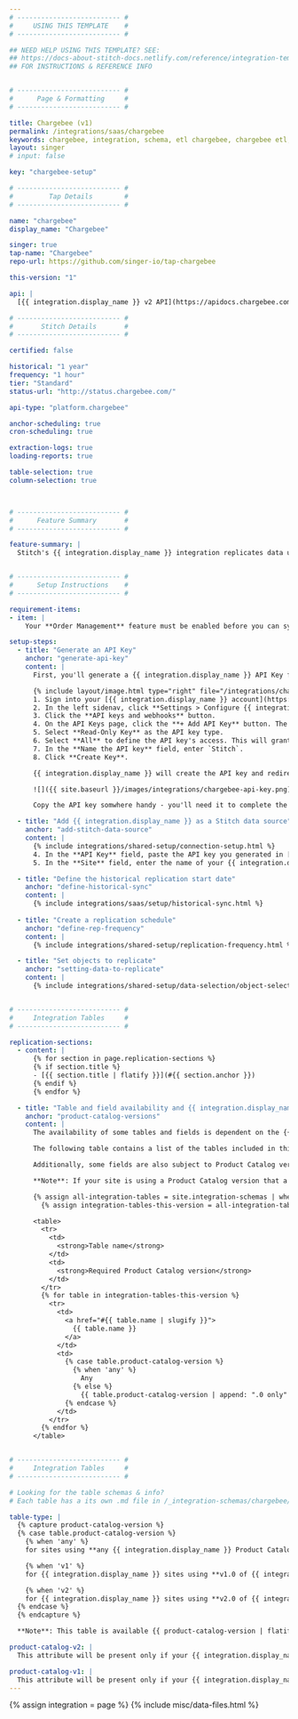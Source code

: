 ```yaml
---
# -------------------------- #
#     USING THIS TEMPLATE    #
# -------------------------- #

## NEED HELP USING THIS TEMPLATE? SEE:
## https://docs-about-stitch-docs.netlify.com/reference/integration-templates/saas/
## FOR INSTRUCTIONS & REFERENCE INFO


# -------------------------- #
#      Page & Formatting     #
# -------------------------- #

title: Chargebee (v1)
permalink: /integrations/saas/chargebee
keywords: chargebee, integration, schema, etl chargebee, chargebee etl, chargebee schema
layout: singer
# input: false

key: "chargebee-setup"

# -------------------------- #
#         Tap Details        #
# -------------------------- #

name: "chargebee"
display_name: "Chargebee"

singer: true 
tap-name: "Chargebee"
repo-url: https://github.com/singer-io/tap-chargebee

this-version: "1"

api: |
  [{{ integration.display_name }} v2 API](https://apidocs.chargebee.com/docs/api){:target="new"}

# -------------------------- #
#       Stitch Details       #
# -------------------------- #

certified: false

historical: "1 year"
frequency: "1 hour"
tier: "Standard"
status-url: "http://status.chargebee.com/"

api-type: "platform.chargebee"

anchor-scheduling: true
cron-scheduling: true

extraction-logs: true
loading-reports: true

table-selection: true
column-selection: true



# -------------------------- #
#      Feature Summary       #
# -------------------------- #

feature-summary: |
  Stitch's {{ integration.display_name }} integration replicates data using the {{ integration.api | flatify }}. Refer to the [Schema](#schema) section for a list of objects available for replication.


# -------------------------- #
#      Setup Instructions    #
# -------------------------- #

requirement-items:
- item: |
    Your **Order Management** feature must be enabled before you can sync your `orders` table. Refer to the [{{ integration.display_name }} docs](https://www.chargebee.com/docs/orders.html) for more information.

setup-steps:
  - title: "Generate an API Key"
    anchor: "generate-api-key"
    content: |
      First, you'll generate a {{ integration.display_name }} API Key for Stitch. This will allow Stitch to read data from your {{ integration.display_name }} account using the {{ integration.display_name }} API.

      {% include layout/image.html type="right" file="/integrations/chargebee-create-api-key.png" max-width="450" %}
      1. Sign into your [{{ integration.display_name }} account](https://app.chargebee.com/login){:target="new"}.
      2. In the left sidenav, click **Settings > Configure {{ integration.display_name }}**.
      3. Click the **API keys and webhooks** button.
      4. On the API Keys page, click the **+ Add API Key** button. The **Create an API Key** modal will display.
      5. Select **Read-Only Key** as the API key type.
      6. Select **All** to define the API key's access. This will grant read-only access to your {{ integration.display_name }} site.
      7. In the **Name the API key** field, enter `Stitch`.
      8. Click **Create Key**.

      {{ integration.display_name }} will create the API key and redirect you back to the API Keys page:

      ![]({{ site.baseurl }}/images/integrations/chargebee-api-key.png)

      Copy the API key somwhere handy - you'll need it to complete the setup in Stitch.

  - title: "Add {{ integration.display_name }} as a Stitch data source"
    anchor: "add-stitch-data-source"
    content: |
      {% include integrations/shared-setup/connection-setup.html %}
      4. In the **API Key** field, paste the API key you generated in [Step 1](#generate-api-key).
      5. In the **Site** field, enter the name of your {{ integration.display_name }} site. This can be found in the URL of your {{ integration.display_name }} site. For example: If the URL was `https://stitch.chargebee.com`, only `stitch` would be entered into this field.

  - title: "Define the historical replication start date"
    anchor: "define-historical-sync"
    content: |
      {% include integrations/saas/setup/historical-sync.html %}
  
  - title: "Create a replication schedule"
    anchor: "define-rep-frequency"
    content: |
      {% include integrations/shared-setup/replication-frequency.html %}

  - title: "Set objects to replicate"
    anchor: "setting-data-to-replicate"
    content: |
      {% include integrations/shared-setup/data-selection/object-selection.html %}


# -------------------------- #
#     Integration Tables     #
# -------------------------- #

replication-sections:
  - content: |
      {% for section in page.replication-sections %}
      {% if section.title %}
      - [{{ section.title | flatify }}](#{{ section.anchor }})
      {% endif %}
      {% endfor %}

  - title: "Table and field availability and {{ integration.display_name }} product catalogs"
    anchor: "product-catalog-versions"
    content: |
      The availability of some tables and fields is dependent on the {{ integration.display_name }} Product Catalog version your {{ integration.display_name }} site uses. Refer to [{{ integration.display_name }}'s documentation](https://www.chargebee.com/docs/2.0/product-catalog.html){:target="new"} for more info, including how to identify which Product Catalog version your site is using.

      The following table contains a list of the tables included in this version of Stitch's {{ integration.display_name }} integration and the Product Catalog version required to replicate the table.

      Additionally, some fields are also subject to Product Catalog version requirements. These fields are noted in the attribute documentation for individual tables.

      **Note**: If your site is using a Product Catalog version that a table or field doesn't support, the table/field won't display in the **Tables to Replicate** tab in Stitch. For example: If the site is using v2.0 of the Product Catalog, tables/fields that require v1.0 won't display in Stitch.

      {% assign all-integration-tables = site.integration-schemas | where:"tap",integration.name %}
        {% assign integration-tables-this-version = all-integration-tables | where:"version",integration.this-version | sort_natural:"name" %}

      <table>
        <tr>
          <td>
            <strong>Table name</strong>
          </td>
          <td> 
            <strong>Required Product Catalog version</strong>
          </td>
        </tr>
        {% for table in integration-tables-this-version %}
          <tr>
            <td>
              <a href="#{{ table.name | slugify }}">
                {{ table.name }}
              </a>
            </td>
            <td>
              {% case table.product-catalog-version %}
                {% when 'any' %}
                  Any
                {% else %}
                  {{ table.product-catalog-version | append: ".0 only" }}
              {% endcase %}
            </td>
          </tr>
        {% endfor %}
      </table>


# -------------------------- #
#     Integration Tables     #
# -------------------------- #

# Looking for the table schemas & info?
# Each table has a its own .md file in /_integration-schemas/chargebee/v1

table-type: |
  {% capture product-catalog-version %}
  {% case table.product-catalog-version %}
    {% when 'any' %}
    for sites using **any {{ integration.display_name }} Product Catalog version**.

    {% when 'v1' %}
    for {{ integration.display_name }} sites using **v1.0 of {{ integration.display_name }}'s Product Catalog**.

    {% when 'v2' %}
    for {{ integration.display_name }} sites using **v2.0 of {{ integration.display_name }}'s Product Catalog**.
  {% endcase %}
  {% endcapture %}

  **Note**: This table is available {{ product-catalog-version | flatify | strip_newlines }} Refer to the [Table and field availability and {{ integration.display_name }} Product Catalogs section](#product-catalog-versions) for more info.

product-catalog-v2: |
  This attribute will be present only if your {{ integration.display_name }} site uses v2.0 of {{ integration.display_name }}'s Product Catalog. Refer to the [Table and field availability and {{ integration.display_name }} Product Catalogs section](#product-catalog-versions) for more info.

product-catalog-v1: |
  This attribute will be present only if your {{ integration.display_name }} site uses v1.0 of {{ integration.display_name }}'s Product Catalog. Refer to the [Table and field availability and {{ integration.display_name }} Product Catalogs section](#product-catalog-versions) for more info.
---
```

{% assign integration = page %}
{% include misc/data-files.html %}